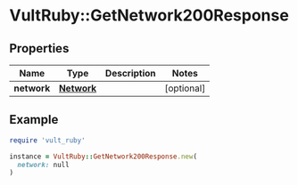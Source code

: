 # VultRuby::GetNetwork200Response

## Properties

| Name | Type | Description | Notes |
| ---- | ---- | ----------- | ----- |
| **network** | [**Network**](Network.md) |  | [optional] |

## Example

```ruby
require 'vult_ruby'

instance = VultRuby::GetNetwork200Response.new(
  network: null
)
```

